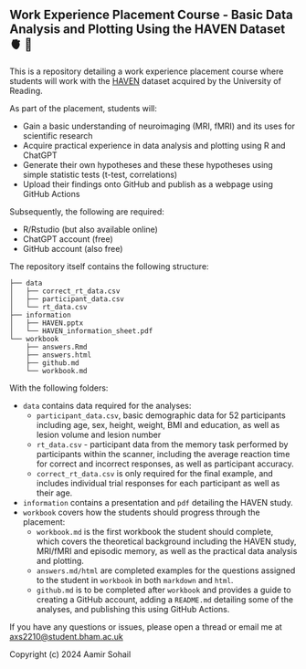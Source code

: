 ## Work Experience Placement Course - Basic Data Analysis and Plotting Using the HAVEN Dataset 🫀 🧠

This is a repository detailing a work experience placement course where students will work with the [HAVEN](https://research.reading.ac.uk/cinn/research-studies/haven/) dataset acquired by the University of Reading. 

As part of the placement, students will:

- Gain a basic understanding of neuroimaging (MRI, fMRI) and its uses for scientific research
- Acquire practical experience in data analysis and plotting using R and ChatGPT
- Generate their own hypotheses and these these hypotheses using simple statistic tests (t-test, correlations)
- Upload their findings onto GitHub and publish as a webpage using GitHub Actions

Subsequently, the following are required:

- R/Rstudio (but also available online)
- ChatGPT account (free)
- GitHub account (also free)

The repository itself contains the following structure:

```
├── data
│   ├── correct_rt_data.csv
│   ├── participant_data.csv
│   └── rt_data.csv
├── information
│   ├── HAVEN.pptx
│   └── HAVEN_information_sheet.pdf
└── workbook
    ├── answers.Rmd
    ├── answers.html
    ├── github.md
    └── workbook.md
```
With the following folders:

- `data` contains data required for the analyses:
    - `participant_data.csv`, basic demographic data for 52 participants including age, sex, height, weight, BMI and education, as well as lesion volume and lesion number
    - `rt_data.csv` - participant data from the memory task performed by participants within the scanner, including the average reaction time for correct and incorrect responses, as well as participant accuracy.
    - `correct_rt_data.csv` is only required for the final example, and includes individual trial responses for each participant as well as their age.
- `information` contains a presentation and `pdf` detailing the HAVEN study.
- `workbook` covers how the students should progress through the placement:
    - `workbook.md` is the first workbook the student should complete, which covers the theoretical background including the HAVEN study, MRI/fMRI and episodic memory, as well as the practical data analysis and plotting.
    - `answers.md/html` are completed examples for the questions assigned to the student in `workbook` in both `markdown` and `html`.
    - `github.md` is to be completed after `workbook` and provides a guide to creating a GitHub account, adding a `README.md` detailing some of the analyses, and publishing this using GitHub Actions.

If you have any questions or issues, please open a thread or email me at axs2210@student.bham.ac.uk

Copyright (c) 2024 Aamir Sohail
